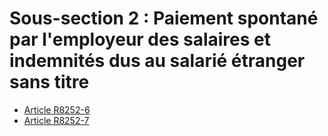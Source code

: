 # Sous-section 2 : Paiement spontané par l'employeur des salaires et indemnités dus au salarié étranger sans titre

* [Article R8252-6](./LEGIARTI000024885978.md)
* [Article R8252-7](./LEGIARTI000024885980.md)
